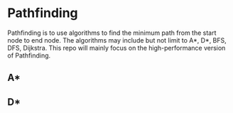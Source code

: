 # Pathfinding
Pathfinding is to use algorithms to find the minimum path from the start node to end node. The algorithms may include but not limit to A*, D*, BFS, DFS, Dijkstra. This repo will mainly focus on the high-performance version of Pathfinding.

## A*

## D*


